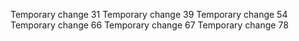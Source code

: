 Temporary change 31
Temporary change 39
Temporary change 54
Temporary change 66
Temporary change 67
Temporary change 78
